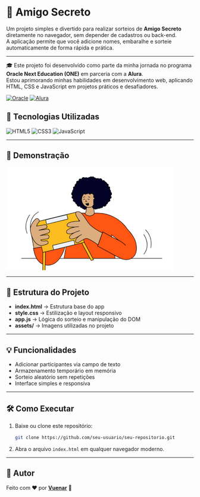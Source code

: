 # 🎯 Amigo Secreto

Um projeto simples e divertido para realizar sorteios de **Amigo Secreto** diretamente no navegador, sem depender de cadastros ou back-end.  
A aplicação permite que você adicione nomes, embaralhe e sorteie automaticamente de forma rápida e prática.

---

🎓 Este projeto foi desenvolvido como parte da minha jornada no programa **Oracle Next Education (ONE)** em parceria com a **Alura**.  
Estou aprimorando minhas habilidades em desenvolvimento web, aplicando HTML, CSS e JavaScript em projetos práticos e desafiadores.

[![Oracle](https://img.shields.io/badge/Oracle-F80000?style=for-the-badge&logo=oracle&logoColor=white)]()
[![Alura](https://img.shields.io/badge/Alura-052F56?style=for-the-badge&logo=alura&logoColor=white)](https://www.alura.com.br)

## 🚀 Tecnologias Utilizadas

![HTML5](https://img.shields.io/badge/HTML5-E34F26?style=for-the-badge&logo=html5&logoColor=white)
![CSS3](https://img.shields.io/badge/CSS3-1572B6?style=for-the-badge&logo=css3&logoColor=white)
![JavaScript](https://img.shields.io/badge/JavaScript-F7DF1E?style=for-the-badge&logo=javascript&logoColor=black)

---

## 📸 Demonstração

![Screenshot do projeto](assets/amigo-secreto.png)

---

## 📂 Estrutura do Projeto

- **index.html** → Estrutura base do app
- **style.css** → Estilização e layout responsivo
- **app.js** → Lógica do sorteio e manipulação do DOM
- **assets/** → Imagens utilizadas no projeto

---

## 💡 Funcionalidades

- Adicionar participantes via campo de texto
- Armazenamento temporário em memória
- Sorteio aleatório sem repetições
- Interface simples e responsiva

---

## 🛠 Como Executar

1. Baixe ou clone este repositório:
   ```bash
   git clone https://github.com/seu-usuario/seu-repositorio.git
   ```
2. Abra o arquivo `index.html` em qualquer navegador moderno.

---

## 👤 Autor

Feito com ❤️ por [**Vuenar**](https://github.com/Vuenar/challenge-amigo-secreto_pt-main) 🚀
